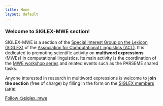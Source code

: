 ```yaml
---
title: Home
layout: default
---
```


### Welcome to SIGLEX-MWE section!

SIGLEX-MWE is a section of the [Special Interest Group on the Lexicon (SIGLEX)](http://www.siglex.org) of the [Association for Computational Linguistics (ACL)](http://www.aclweb.org/). It is dedicated to promoting scientific activity on **multiword expressions** (MWEs) in computational linguistics. Its main activity is the coordination of the [MWE workshop series](events/pastevents) and related events such as the PARSEME shared tasks.

Anyone interested in research in multiword expressions is welcome to **join the section** (free of charge) by filling in the form on the [SIGLEX members page](https://siglex.org/members.html).

<a href="https://twitter.com/siglex_mwe?ref_src=twsrc%5Etfw" class="twitter-follow-button" data-size="large" data-show-screen-name="true" data-show-count="false">Follow @siglex_mwe</a><script async src="https://platform.twitter.com/widgets.js" charset="utf-8"></script>
